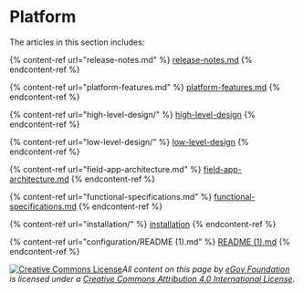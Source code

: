 # Platform

The articles in this section includes:

{% content-ref url="release-notes.md" %}
[release-notes.md](release-notes.md)
{% endcontent-ref %}

{% content-ref url="platform-features.md" %}
[platform-features.md](platform-features.md)
{% endcontent-ref %}

{% content-ref url="high-level-design/" %}
[high-level-design](high-level-design/)
{% endcontent-ref %}

{% content-ref url="low-level-design/" %}
[low-level-design](low-level-design/)
{% endcontent-ref %}

{% content-ref url="field-app-architecture.md" %}
[field-app-architecture.md](field-app-architecture.md)
{% endcontent-ref %}

{% content-ref url="functional-specifications.md" %}
[functional-specifications.md](functional-specifications.md)
{% endcontent-ref %}

{% content-ref url="installation/" %}
[installation](installation/)
{% endcontent-ref %}

{% content-ref url="configuration/README (1).md" %}
[README (1).md](<configuration/README (1).md>)
{% endcontent-ref %}



[![Creative Commons License](https://i.creativecommons.org/l/by/4.0/80x15.png)_​_](http://creativecommons.org/licenses/by/4.0/)_All content on this page by_ [_eGov Foundation_](https://egov.org.in/) _is licensed under a_ [_Creative Commons Attribution 4.0 International License_](http://creativecommons.org/licenses/by/4.0/)_._
